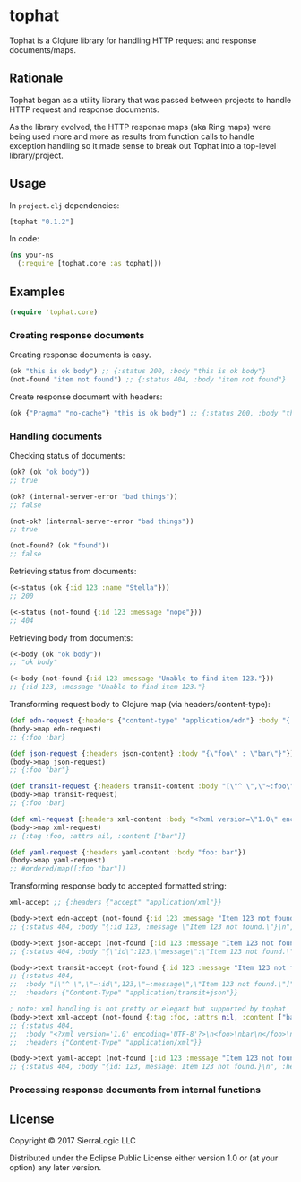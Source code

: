 # tophat

Tophat is a Clojure library for handling HTTP request and response documents/maps.

## Rationale

Tophat began as a utility library that was passed between projects to handle
HTTP request and response documents.

As the library evolved, the HTTP response maps (aka Ring maps) were being used
more and more as results from function calls to handle exception handling
so it made sense to break out Tophat into a top-level library/project. 

## Usage

In `project.clj` dependencies:

```clojure
[tophat "0.1.2"]

```

In code:

```clojure
(ns your-ns
  (:require [tophat.core :as tophat]))

```

## Examples

```clojure
(require 'tophat.core)
```

### Creating response documents

Creating response documents is easy.

```clojure
(ok "this is ok body") ;; {:status 200, :body "this is ok body"}
(not-found "item not found") ;; {:status 404, :body "item not found"}  
```
Create response document with headers:

```clojure
(ok {"Pragma" "no-cache"} "this is ok body") ;; {:status 200, :body "this is ok body", :headers {"Pragma" "no-cache"}} 
```

### Handling documents

Checking status of documents:

```clojure
(ok? (ok "ok body")) 
;; true

(ok? (internal-server-error "bad things")) 
;; false

(not-ok? (internal-server-error "bad things")) 
;; true

(not-found? (ok "found")) 
;; false
```

Retrieving status from documents:

```clojure
(<-status (ok {:id 123 :name "Stella"})) 
;; 200

(<-status (not-found {:id 123 :message "nope"})) 
;; 404
```

Retrieving body from documents:

```clojure
(<-body (ok "ok body")) 
;; "ok body"

(<-body (not-found {:id 123 :message "Unable to find item 123."})) 
;; {:id 123, :message "Unable to find item 123."}
```

Transforming request body to Clojure map (via headers/content-type):

```clojure
(def edn-request {:headers {"content-type" "application/edn"} :body "{:foo :bar}"}) ;; could have used edn-content as headers value
(body->map edn-request) 
;; {:foo :bar}

(def json-request {:headers json-content} :body "{\"foo\" : \"bar\"}"})
(body->map json-request) 
;; {:foo "bar"}

(def transit-request {:headers transit-content :body "[\"^ \",\"~:foo\",\"~:bar\"]"})
(body->map transit-request) 
;; {:foo :bar}

(def xml-request {:headers xml-content :body "<?xml version=\"1.0\" encoding=\"UTF-8\"?><foo>bar</foo>"})
(body->map xml-request) 
;; {:tag :foo, :attrs nil, :content ["bar"]}

(def yaml-request {:headers yaml-content :body "foo: bar"})
(body->map yaml-request) 
;; #ordered/map([:foo "bar"])
```

Transforming response body to accepted formatted string:

```clojure
xml-accept ;; {:headers {"accept" "application/xml"}}

(body->text edn-accept (not-found {:id 123 :message "Item 123 not found."})) 
;; {:status 404, :body "{:id 123, :message \"Item 123 not found.\"}\n", :headers {"Content-Type" "application/edn"}}

(body->text json-accept (not-found {:id 123 :message "Item 123 not found."})) 
;; {:status 404, :body "{\"id\":123,\"message\":\"Item 123 not found.\"}", :headers {"Content-Type" "application/json"}}

(body->text transit-accept (not-found {:id 123 :message "Item 123 not found."}))
;; {:status 404,
;;  :body "[\"^ \",\"~:id\",123,\"~:message\",\"Item 123 not found.\"]",
;;  :headers {"Content-Type" "application/transit+json"}}

; note: xml handling is not pretty or elegant but supported by tophat
(body->text xml-accept (not-found {:tag :foo, :attrs nil, :content ["bar"]}))
;; {:status 404,
;;  :body "<?xml version='1.0' encoding='UTF-8'?>\n<foo>\nbar\n</foo>\n",
;;  :headers {"Content-Type" "application/xml"}}

(body->text yaml-accept (not-found {:id 123 :message "Item 123 not found."}))
;; {:status 404, :body "{id: 123, message: Item 123 not found.}\n", :headers {"Content-Type" "text/yaml"}}
```

### Processing response documents from internal functions
 

## License

Copyright © 2017 SierraLogic LLC

Distributed under the Eclipse Public License either version 1.0 or (at
your option) any later version.
